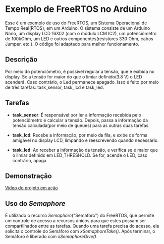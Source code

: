# Exemplo de FreeRTOS no Arduino

Esse é um exemplo de uso do FreeRTOS, um Sistema Operacional de Tempo Real(RTOS), em um Arduino.
O sistema consiste de um Arduino Nano, um display LCD 16X02 (com o módulo LCM IC2), um potenciômetro de 100kOhm, um LED
e outros componentes(resistores 330 Ohm, cabos Jumper, etc.). O código foi adaptado para melhor funcionamento.

## Descrição
Por meio do potenciômetro, é possível regular a tensão, que é exibida no display. Se a tensão for maior do que o limiar definido(3.8 V) o LED acenderá. Caso contrário, o Led permanece apagado.
Isso é feito por meio de três tarefas: task_sensor, task_lcd e task_led.

## Tarefas
- **task_sensor**:
É responsável por ler a informação recebida pelo potenciômetro e calcular a tensão. Depois, passa a informação da tensão calculada(por meio de queues) para as outras duas tarefas.

- **task_lcd**:
Recebe a informação, por meio da fila, e exibe de forma amigável no display LCD, limpando e reescrevendo quando necessário.

- **task_led**:
Ao receber a informação da tensão, e verifica se é maior que o limiar definido em LED_THRESHOLD. Se for, acende o LED, caso contrário, apaga.

## Demonstração

[Vídeo do projeto em ação](https://www.youtube.com/watch?v=uqHNpq9N7FE)

## Uso do *Semaphore*
É utilizado o recurso *Semaphore*("Semáforo") do FreeRTOS, que permite um controle de acesso a recursos únicos para que estes possam ser compartilhados entre as tarefas.
Quando uma tarefa precisa do acesso, ela solicita o controle do Semáforo com _xSemaphoreTake()_. Após terminar, o Semáforo é liberado com  *xSemaphoreGive()*.
